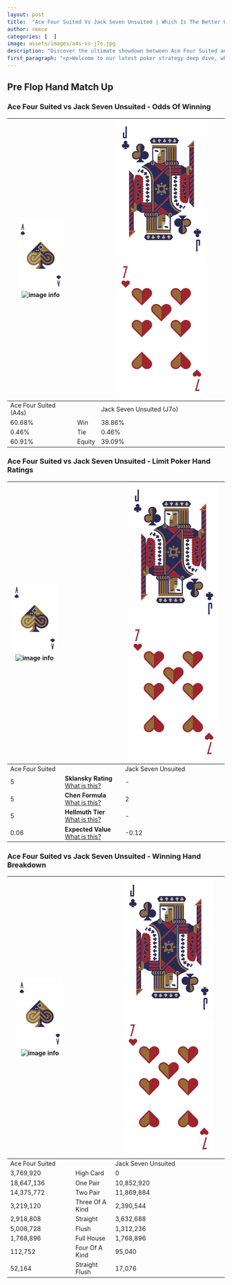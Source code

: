 ```yaml
---
layout: post
title:  "Ace Four Suited Vs Jack Seven Unsuited | Which Is The Better Hand In Poker? A Complete Guide"
author: reece
categories: [  ]
image: assets/images/a4s-vs-j7o.jpg
description: "Discover the ultimate showdown between Ace Four Suited and Jack Seven Unsuited in poker! Uncover the odds, strategies, and scenarios where one hand triumphs over the other. Get ready to up your poker game with this thrilling analysis."
first_paragraph: "<p>Welcome to our latest poker strategy deep dive, where we're pitting two distinct hands against each other in a high-stakes showdown: Ace Four Suited vs Jack Seven Unsuited.</p><p>In the dynamic world of poker, every decision counts, and knowing which hand holds the upper hand is key to your success at the table.</p><p>In this article, we'll dissect these two hands, explore the scenarios where one dominates the other, and equip you with the knowledge to make strategic choices that can tip the odds in your favor.</p><p>Get ready to unravel the intriguing dynamics of these poker hands and elevate your game to new heights.</p>"
---
```




[comment]: # (sp0)

## Pre Flop Hand Match Up

<div class="table hand-ratings" markdown="1"> 



### Ace Four Suited vs Jack Seven Unsuited - Odds Of Winning


    
| ![image info](assets/images/hand1/A.png) ![image info](assets/images/hand1/4s.png) |  | ![image info](assets/images/hand2/J.png) ![image info](assets/images/hand2/7o.png) |
| -------- | -------- | -------- |
| Ace Four Suited (A4s) |  | Jack Seven Unsuited (J7o) |
| 60.68% | Win | 38.86% |
| 0.46% | Tie | 0.46% |
| 60.91% | Equity | 39.09% |




[comment]: # (sp1)



### Ace Four Suited vs Jack Seven Unsuited - Limit Poker Hand Ratings


    
| ![image info](assets/images/hand1/A.png) ![image info](assets/images/hand1/4s.png) |  | ![image info](assets/images/hand2/J.png) ![image info](assets/images/hand2/7o.png) |
| -------- | -------- | -------- |
| Ace Four Suited |  | Jack Seven Unsuited |
| 5 | **Sklansky Rating** [What is this?](/sklansky-rating-explained) | - |
| 5 | **Chen Formula** [What is this?](/chen-formula-explained) | 2 |
| 5 | **Hellmuth Tier** [What is this?](/Hellmuth-tier-explained) | - |
| 0.06 | **Expected Value** [What is this?](/expected-value-explained) | -0.12 |




[comment]: # (sp2)



### Ace Four Suited vs Jack Seven Unsuited - Winning Hand Breakdown


    
| ![image info](assets/images/hand1/A.png) ![image info](assets/images/hand1/4s.png) |  | ![image info](assets/images/hand2/J.png) ![image info](assets/images/hand2/7o.png) |
| -------- | -------- | -------- |
| Ace Four Suited |  | Jack Seven Unsuited |
| 3,769,920 | High Card | 0 |
| 18,647,136 | One Pair | 10,852,920 |
| 14,375,772 | Two Pair | 11,869,884 |
| 3,219,120 | Three Of A Kind | 2,390,544 |
| 2,918,808 | Straight | 3,632,688 |
| 5,008,728 | Flush | 1,312,236 |
| 1,768,896 | Full House | 1,768,896 |
| 112,752 | Four Of A Kind | 95,040 |
| 52,164 | Straight Flush | 17,076 |




[comment]: # (sp3)



</div>

[comment]: # (sp4)



[comment]: # (sp5)


